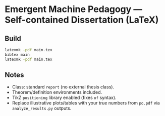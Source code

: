 # Emergent Machine Pedagogy — Self-contained Dissertation (LaTeX)

## Build
```bash
latexmk -pdf main.tex
bibtex main
latexmk -pdf main.tex
```

## Notes
- Class: standard `report` (no external thesis class).
- Theorem/definition environments included.
- TikZ `positioning` library enabled (fixes `of` syntax).
- Replace illustrative plots/tables with your true numbers from `po.pdf` via `analyze_results.py` outputs.